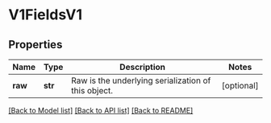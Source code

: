 # V1FieldsV1

## Properties
Name | Type | Description | Notes
------------ | ------------- | ------------- | -------------
**raw** | **str** | Raw is the underlying serialization of this object. | [optional] 

[[Back to Model list]](../README.md#documentation-for-models) [[Back to API list]](../README.md#documentation-for-api-endpoints) [[Back to README]](../README.md)

